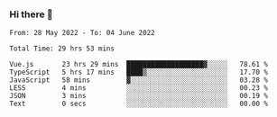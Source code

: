### Hi there 👋

<!--
**siaikin/siaikin** is a ✨ _special_ ✨ repository because its `README.md` (this file) appears on your GitHub profile.

Here are some ideas to get you started:

- 🔭 I’m currently working on ...
- 🌱 I’m currently learning ...
- 👯 I’m looking to collaborate on ...
- 🤔 I’m looking for help with ...
- 💬 Ask me about ...
- 📫 How to reach me: ...
- 😄 Pronouns: ...
- ⚡ Fun fact: ...
-->

<!--START_SECTION:waka-->

```text
From: 28 May 2022 - To: 04 June 2022

Total Time: 29 hrs 53 mins

Vue.js       23 hrs 29 mins  ███████████████████▓░░░░░   78.61 %
TypeScript   5 hrs 17 mins   ████▒░░░░░░░░░░░░░░░░░░░░   17.70 %
JavaScript   58 mins         ▓░░░░░░░░░░░░░░░░░░░░░░░░   03.28 %
LESS         4 mins          ░░░░░░░░░░░░░░░░░░░░░░░░░   00.23 %
JSON         3 mins          ░░░░░░░░░░░░░░░░░░░░░░░░░   00.19 %
Text         0 secs          ░░░░░░░░░░░░░░░░░░░░░░░░░   00.00 %
```

<!--END_SECTION:waka-->
